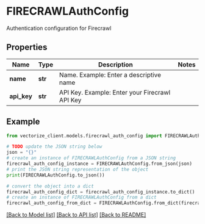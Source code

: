 # FIRECRAWLAuthConfig

Authentication configuration for Firecrawl

## Properties

Name | Type | Description | Notes
------------ | ------------- | ------------- | -------------
**name** | **str** | Name. Example: Enter a descriptive name | 
**api_key** | **str** | API Key. Example: Enter your Firecrawl API Key | 

## Example

```python
from vectorize_client.models.firecrawl_auth_config import FIRECRAWLAuthConfig

# TODO update the JSON string below
json = "{}"
# create an instance of FIRECRAWLAuthConfig from a JSON string
firecrawl_auth_config_instance = FIRECRAWLAuthConfig.from_json(json)
# print the JSON string representation of the object
print(FIRECRAWLAuthConfig.to_json())

# convert the object into a dict
firecrawl_auth_config_dict = firecrawl_auth_config_instance.to_dict()
# create an instance of FIRECRAWLAuthConfig from a dict
firecrawl_auth_config_from_dict = FIRECRAWLAuthConfig.from_dict(firecrawl_auth_config_dict)
```
[[Back to Model list]](../README.md#documentation-for-models) [[Back to API list]](../README.md#documentation-for-api-endpoints) [[Back to README]](../README.md)


